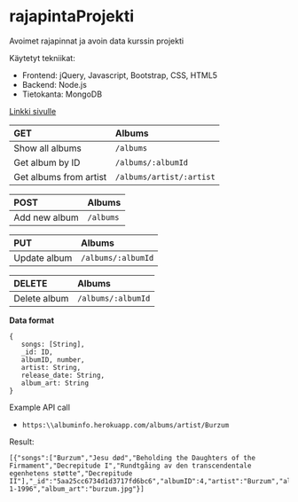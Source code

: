 # rajapintaProjekti
Avoimet rajapinnat ja avoin data kurssin projekti

Käytetyt tekniikat:
- Frontend: jQuery, Javascript, Bootstrap, CSS, HTML5
- Backend: Node.js
- Tietokanta: MongoDB

[Linkki sivulle](https:\\albuminfo.herokuapp.com "Albuminfo sivu")

| **GET** | Albums |
| :--- | :--- |
| Show all albums |  ```/albums``` |
| Get album by ID | ```/albums/:albumId``` |
| Get albums from artist | ```/albums/artist/:artist``` |

| **POST** | Albums |
| :--- | :--- |
| Add new album |  ```/albums``` |

| **PUT** | Albums |
| :--- | :--- |
| Update album |  ```/albums/:albumId``` |

| **DELETE** | Albums |
| :--- | :--- |
| Delete album |  ```/albums/:albumId``` |

**Data format**
```
{
   songs: [String],
   _id: ID,
   albumID, number,
   artist: String,
   release_date: String,
   album_art: String
}
```

Example API call
 - ```https:\\albuminfo.herokuapp.com/albums/artist/Burzum```

Result:

```
[{"songs":["Burzum","Jesu død","Beholding the Daughters of the Firmament","Decrepitude I","Rundtgåing av den transcendentale     egenhetens støtte","Decrepitude II"],"_id":"5aa25cc6734d1d3717fd6bc6","albumID":4,"artist":"Burzum","album":"Filosofem","release_date":"1-1-1996","album_art":"burzum.jpg"}]
  ```
